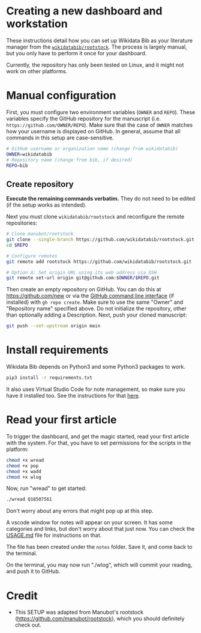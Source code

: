 # Creating a new dashboard and workstation

These instructions detail how you can set up Wikidata Bib as your literature manager from the [`wikidatabib/rootstock`](https://github.com/wikidatabib/rootstock).
The process is largely manual, but you only have to perform it once for your dashboard. 

Currently, the repository has only been tested on Linux, and it might not work on other platforms. 

# Manual configuration

First, you must configure two environment variables (`OWNER` and `REPO`).
These variables specify the GitHub repository for the manuscript (i.e. `https://github.com/OWNER/REPO`).
Make sure that the case of `OWNER` matches how your username is displayed on GitHub.
In general, assume that all commands in this setup are case-sensitive.

```sh
# GitHub username or organization name (change from wikidatabib)
OWNER=wikidatabib
# Repository name (change from bib, if desired)
REPO=bib
```

## Create repository

**Execute the remaining commands verbatim.**
They do not need to be edited (if the setup works as intended).

Next you must clone `wikidatabib/rootstock` and reconfigure the remote repositories:

```sh
# Clone manubot/rootstock
git clone --single-branch https://github.com/wikidatabib/rootstock.git $REPO
cd $REPO

# Configure remotes
git remote add rootstock https://github.com/wikidatabib/rootstock.git

# Option A: Set origin URL using its web address via SSH
git remote set-url origin git@github.com:$OWNER/$REPO.git
```

Then create an empty repository on GitHub. 
You can do this at <https://github.com/new> or via the [GitHub command line interface](https://github.com/cli/cli) (if installed) with `gh repo create`.
Make sure to use the same "Owner" and "Repository name" specified above.
Do not initialize the repository, other than optionally adding a Description.
Next, push your cloned manuscript:

```sh
git push --set-upstream origin main
```

# Install requirements

Wikidata Bib depends on Python3 and some Python3 packages to work. 

```bash
pip3 install -r requirements.txt
```

It also uses Virtual Studio Code for note management, so make sure you have it installed too. 
See the instructions for that [here](https://code.visualstudio.com/docs/setup/linux).


# Read your first article

To trigger the dashboard, and get the magic started, read your first article with the system. 
For that, you have to set permissions for the scripts in the platform:

```bash
chmod +x wread
chmod +x pop
chmod +x wadd
chmod +x wlog
```

Now, run "wread" to get started:

```bash
./wread Q18507561
```

Don't worry about any errors that might pop up at this step. 

A vscode window for notes will appear on your screen.
It has some categories and links, but don't worry about that just now. 
You can check the [USAGE.md](./USAGE.md) file for instructions on that.


The file has been created under the `notes` folder. 
Save it, and come back to the terminal. 

On the terminal, you may now run "./wlog", which will commit your reading, and push it to GitHub.

 

# Credit

* This SETUP was adapted from Manubot's rootstock (<https://github.com/manubot/rootstock>), which you should definitely check out. 
